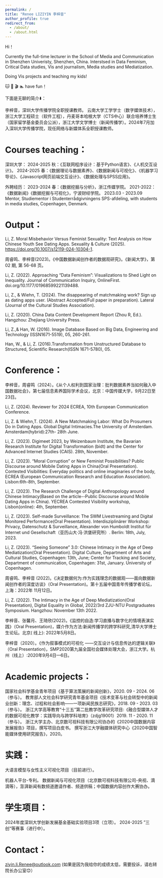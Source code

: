 ```yaml
---
permalink: /
title: "Renee LIZIYIN 李梓音"
author_profile: true
redirect_from: 
  - /about/
  - /about.html
---
```





Hi！ 

Currently the full-time lecturer in the School of Media and Communication in Shenzhen Univeristy, Shenzhen, China.
Interstsed in Data Feminism, Critical Data studies, Vis and journalism, Media studies and Mediatization.

Doing Vis projects and teaching my kids!

🐱 🍷 🎬 🏊 have fun！



下面是无聊的简介⬇️：

李梓音，深圳大学传播学院全职授课教师。 云南大学工学学士（数字媒体技术），浙江大学工程硕士（软件工程），丹麦哥本哈根大学（CTS中心）联合培养博士生（国家留学基金委员会公派），浙江大学文学博士（新闻传播学）。2024年7月加入深圳大学传播学院，现任网络与新媒体系全职授课教师。

Courses teaching： 
======

深圳大学： 
2024-2025 秋：《互联网程序设计：基于Python语言》、《人机交互设计》。 
2024-2025 春：《数据理论与数据素养》、《数据新闻与可视化》、《机器学习导论》、《Javascript网页前端交互设计》、《数据处理与SPSS应用》。

外聘经历： 
2023-2024 春：《数据挖掘与分析》，浙江传媒学院。 
2021-2022： 《数据新闻》《数据挖掘与可视化》，宁波财经学院。 
2023.03 - 2023.09 Mentor, Studiementor i Studenterrådgivningens SPS-afdeling, with students in media studies, Copenhagen, Denmark.


Output：
======
Li, Z. Moral Misbehavior Versus Feminist Sexuality: Text Analysis on How Chinese Youth See Dating Apps. Sexuality & Culture (2025). https://doi.org/10.1007/s12119-024-10304-1.

周睿鸣、李梓音(2023)。《中国数据新闻创作者的数据观研究》。《新闻大学》，第 02 期, 第 56-68 页。

Li, Z. (2022). Approaching “Data Feminism”: Visualizations to Shed Light on Inequality. Journal of Communication Inquiry, OnlineFirst. doi.org/10.1177/01968599221139488.

Li, Z., & Wiehn, T. (2024). The disappearing of matchmaking work? Sign up as dating apps user. (Abstract Accepted/Full paper in preparation). Lateral (Journal of the Cultural Studies Association).

Li, Z. (2020). China Data Content Development Report (Zhou R, Ed.). Hangzhou: Zhejiang University Press.

Li, Z.,& Han, W. (2016). Image Database Based on Big Data, Engineering and Technology (ISSN1671-5519), 05, 260-261.

Han, W., & Li, Z. (2016).Transformation from Unstructured Database to Structured, Scientific Research(ISSN 1671-5780), 05.


Conference：
======
李梓音，周睿鸣（2024）。《从个人权利到国家治理：批判数据素养当如何融入中国数据社会》，第七届信息素养国际学术会议，北京：中国传媒大学，9月22日至23日。

Li, Z. (2024). Reviewer for 2024 ECREA, 10th European Communication Conference.

Li, Z. & Wiehn,T. (2024). A New Matchmaking Labor: What Do Prosumers Do in Dating Apps. Global Digital Intimacies.The University of Amsterdam. Amsterdam(hybrid):27th- 28th June.

Li, Z. (2023). Digimeet 2023, by Weizenbaum Institute, the Bavarian Research Institute for Digital Transformation (bidt) and the Center for Advanced Internet Studies (CAIS). 28th, November.

Li, Z. (2023). “Moral Corruption” or New Feminist Possibilities? Public Discourse around Mobile Dating Apps in China(Oral Presentation). Contested Visibilities: Everyday politics and online imaginaries of the body, ECREA (European Communication Research and Education Association). Lisbon:6th-8th, September.

Li, Z. (2023). The Research Challenge of Digital Anthropology around Chinese Intimacy(Based on the article--Public Discourse around Mobile Dating Apps in China). YECREA Contested Visibility workshop, Lisbon(online): 4th, September.

Li, Z. (2023). Self-made Surveillance: The SWM Livestreaming and Digital Monitored Performance(Oral Presentation). Interdisziplinärer Workshop: Privacy, Datenschutz & Surveillance, Alexander von Humboldt Institut für Internet und Gesellschaft（亚历山大·冯·洪堡研究所）. Berlin: 18th, July, 2023.

Li, Z. (2023). “Seeing Someone” 3.0: Chinese Intimacy in the Age of Deep Mediatization(Oral Presentation). Digital Culture, Department of Arts and Cultural Studies, Copenhagen: 13th, June; Center for Tracking and Society, Department of communication, Copenhagen: 31st, January. University of Copenhagen.

周睿鸣、李梓音 (2022)。《决定数据何为:作为实践理念的数据观——面向数据新闻创作者的深度访谈》（Oral Presentation)。第十五届中国青年传播学者论坛，上海：2022年 11月12日。

Li, Z. (2022). The Intimacy in the Age of Deep Mediatization(Oral Presentation), Digital Equality in Global, 2022/3rd ZJU-NTU Postgraduates Symposium. Hangzhou: November 13th 2022.

李梓音、张馨月、王琦欣(2022)。《监控的自造:学习直播与数字化的情境表演实践》（Oral Presentation)，媒介作为方法:新闻传播学的跨学科研究,清华大学博士生论坛。北京( 线上): 2022年5月8日。

李梓音（2020）。《作为叙事模式的可视化 ——交互设计与信息传达的逻辑关联》（Oral Presentation)，SMP2020第九届全国社会媒体处理大会，浙江大学。杭州（线上）:2020年9月4日—6日。


Academic projects： 
======

国家社会科学基金青年项目《基于算法策展的新闻创新》，2020. 09 - 2024. 06（参与）。 
教育部人文社会科学研究青年基金项目《技术变革与社会转型中的新闻业创新：理念、过程和社会影响——一项新闻民族志研究》，2018. 09 - 2023. 03（参与）。 
浙江大学高等教育“十三五”第二批教学改革研究项目:《融合型媒体人才的数据可视化教学：实践导向与跨学科培育》（zdjg19001）2019. 11 - 2020. 11（参与）。 
浙江大学主办、北京数可视科技有限公司协办的《2020中国数据内容发展报告》项目，撰写项目白皮书。 
撰写浙江大学融媒体研究中心《2020中国智能媒体使用研究报告》，2020。


实践：
======
大语言模型与女性主义可视化项目（目前进行）。

机器人平台-专利。 数据新闻与可视化项目（北京数可视科技有限公司-央视、滴滴等），澎湃新闻有数频道邀请作者、频道供稿；中国数据内容创作大赛协办。 

学生项目：
======

2024年度深圳大学创新发展基金基础实验项目3项（立项）。 
2024-2025 ”三创“等赛事（进行中）。

Contact： 
======
ziyin.li.Renee@outlook.com (如果是因为我给你的成绩太低，需要投诉，请右转院长办公室😊）
